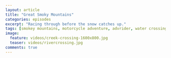 ```yaml
---
layout: article
title: "Great Smoky Mountains"
categories: episodes
excerpt: "Racing through before the snow catches up."
tags: [smokey mountains, motorcycle adventure, advrider, water crossings]
image:
  feature: videos/creek-crossing-1600x800.jpg
  teaser: videos/rivercrossing.jpg
comments: true
---
```


